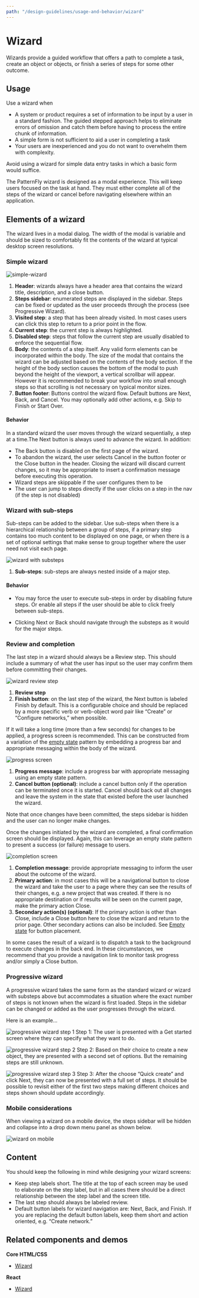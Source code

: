 ```yaml
---
path: "/design-guidelines/usage-and-behavior/wizard"
---
```

# Wizard
Wizards provide a guided workflow that offers a path to complete a task, create an object or objects, or finish a series of steps for some other outcome.

## Usage
Use a wizard when

* A system or product requires a set of information to be input by a user in a standard fashion. The guided stepped approach helps to eliminate errors of omission and catch them before having to process the entire chunk of information.
* A simple form is not sufficient to aid a user in completing a task
* Your users are inexperienced and you do not want to overwhelm them with complexity.

Avoid using a wizard for simple data entry tasks in which a basic form would suffice.

The PatternFly wizard is designed as a modal experience. This will keep users focused on the task at hand. They must either complete all of the steps of the wizard or cancel before navigating elsewhere within an application.

## Elements of a wizard
The wizard lives in a modal dialog. The width of the modal is variable and should be sized to comfortably fit the contents of the wizard at typical desktop screen resolutions.

### Simple wizard

![simple-wizard](./img/standard-wizard.png)

1. **Header**: wizards always have a header area that contains the wizard title, description, and a close button.
2. **Steps sidebar**: enumerated steps are displayed in the sidebar. Steps can be fixed or updated as the user proceeds through the process (see Progressive Wizard).
3. **Visited step**: a step that has been already visited. In most cases users can click this step to return to a prior point in the flow.
4. **Current step**: the current step is always highlighted.
5. **Disabled step**: steps that follow the current step are usually disabled to enforce the sequential flow.
6. **Body**: the contents of a step itself. Any valid form elements can be incorporated within the body. The size of the modal that contains the wizard can be adjusted based on the contents of the body section. If the height of the body section causes the bottom of the modal to push beyond the height of the viewport, a vertical scrollbar will appear. However it is recommended to break your workflow into small enough steps so that scrolling is not necessary on typical monitor sizes.
7. **Button footer**: Buttons control the wizard flow. Default buttons are Next, Back, and Cancel. You may optionally add other actions, e.g. Skip to Finish or Start Over.

#### Behavior
In a standard wizard the user moves through the wizard sequentially, a step at a time.The Next button is always used to advance the wizard. In addition:

* The Back button is disabled on the first page of the wizard.
* To abandon the wizard, the user selects Cancel in the button footer or the Close button in the header. Closing the wizard will discard current changes, so it may be appropriate to insert a confirmation message before executing this operation.
* Wizard steps are skippable if the user configures them to be
* The user can jump to steps directly if the user clicks on a step in the nav (if the step is not disabled)

### Wizard with sub-steps
Sub-steps can be added to the sidebar. Use sub-steps when there is a hierarchical relationship between a group of steps, if a primary step contains too much content to be displayed on one page, or when there is a set of optional settings that make sense to group together where the user need not visit each page.

![wizard with substeps](./img/wizard-with-substeps.png)

1. **Sub-steps**: sub-steps are always nested inside of a major step.

#### Behavior

* You may force the user to execute sub-steps in order by disabling future steps. Or enable all steps if the user should be able to click freely between sub-steps.

* Clicking Next or Back should navigate through the substeps as it would for the major steps.

### Review and completion
The last step in a wizard should always be a Review step. This should include a summary of what the user has input so the user may confirm them before committing their changes.

![wizard review step](./img/review-screen.png)

1. **Review step**
2. **Finish button**: on the last step of the wizard, the Next button is labeled Finish by default. This is a configurable choice and should be replaced by a more specific verb or verb-object word pair like “Create” or “Configure networks,” when possible.

If it will take a long time (more than a few seconds) for changes to be applied, a progress screen is recommended. This can be constructed from a variation of the [empty state](design-guidelines/usage-and-behavior/empty-state) pattern by embedding a progress bar and appropriate messaging within the body of the wizard.

![progress screen](./img/progress-screen.png)

1. **Progress message**: include a progress bar with appropriate messaging using an empty state pattern.
2. **Cancel button (optional)**: include a cancel button only if the operation can be terminated once it is started. Cancel should back out all changes and leave the system in the state that existed before the user launched the wizard.

Note that once changes have been committed, the steps sidebar is hidden and the user can no longer make changes.

Once the changes initiated by the wizard are completed, a final confirmation screen should be displayed. Again, this can leverage an empty state pattern to present a success (or failure) message to users.

![completion screen](./img/completion-screen.png)
1. **Completion message**: provide appropriate messaging to inform the user about the outcome of the wizard.
2. **Primary action**: in most cases this will be a navigational button to close the wizard and take the user to a page where they can see the results of their changes, e.g. a new project that was created. If there is no appropriate destination or if results will be seen on the current page, make the primary action Close.
3. **Secondary action(s) (optional)**: If the primary action is other than Close, include a Close button here to close the wizard and return to the prior page. Other secondary actions can also be included. See [Empty state](design-guidelines/usage-and-behavior/empty-state) for button placement.

In some cases the result of a wizard is to dispatch a task to the background to execute changes in the back end. In these circumstances, we recommend that you provide a navigation link to monitor task progress and/or simply a Close button.

### Progressive wizard
A progressive wizard takes the same form as the standard wizard or wizard with substeps above but accommodates a situation where the exact number of steps is not known when the wizard is first loaded. Steps in the sidebar can be changed or added as the user progresses through the wizard.

Here is an example...

![progressive wizard step 1](./img/wizard-progressive-step1.png)
Step 1: The user is presented with a Get started screen where they can specify what they want to do.

![progressive wizard step 2](./img/wizard-progressive-step2-new.png)
Step 2: Based on their choice to create a new object, they are presented with a second set of options. But the remaining steps are still unknown.

![progressive wizard step 3](./img/wizard-progressive-step3-new.png)
Step 3: After the choose “Quick create” and click Next, they can now be presented with a full set of steps. It should be possible to revisit either of the first two steps making different choices and steps shown should update accordingly.

### Mobile considerations
When viewing a wizard on a mobile device, the steps sidebar will be hidden and collapse into a drop down menu panel as shown below.

![wizard on mobile](./img/mobile-wizard.png)


## Content
You should keep the following in mind while designing your wizard screens:

* Keep step labels short. The title at the top of each screen may be used to elaborate on the step label, but in all cases there should be a direct relationship between the step label and the screen title.
* The last step should always be labeled review.
* Default button labels for wizard navigation are: Next, Back, and Finish. If you are replacing the default button labels, keep them short and action oriented, e.g. “Create network.”


## Related components and demos
**Core HTML/CSS**
* [Wizard](/documentation/core/components/wizard)

**React**
* [Wizard](/documentation/react/components/wizard)
